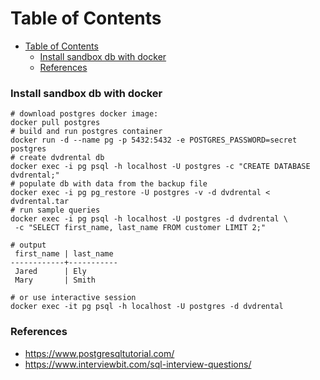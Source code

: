 # Table of Contents
- [Table of Contents](#table-of-contents)
    - [Install sandbox db with docker](#install-sandbox-db-with-docker)
    - [References](#references)



### Install sandbox db with docker


```shell
# download postgres docker image:
docker pull postgres
# build and run postgres container
docker run -d --name pg -p 5432:5432 -e POSTGRES_PASSWORD=secret postgres
# create dvdrental db
docker exec -i pg psql -h localhost -U postgres -c "CREATE DATABASE dvdrental;"
# populate db with data from the backup file
docker exec -i pg pg_restore -U postgres -v -d dvdrental < dvdrental.tar
# run sample queries
docker exec -i pg psql -h localhost -U postgres -d dvdrental \
 -c "SELECT first_name, last_name FROM customer LIMIT 2;"
```

```shell
# output
 first_name | last_name
------------+-----------
 Jared      | Ely
 Mary       | Smith
```
```shell
# or use interactive session
docker exec -it pg psql -h localhost -U postgres -d dvdrental
```

### References
- https://www.postgresqltutorial.com/
- https://www.interviewbit.com/sql-interview-questions/ 